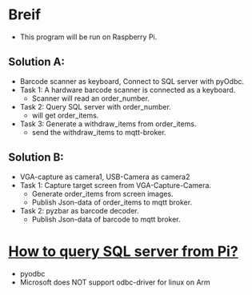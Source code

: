 # Breif
* This program will be run on Raspberry Pi.
## Solution A:
* Barcode scanner as keyboard, Connect to SQL server with pyOdbc.
* Task 1:  A hardware barcode scanner is connected as a keyboard.
  * Scanner will read an order_number.
* Task 2: Query SQL server with order_number. 
  * will get order_items.
* Task 3: Generate a withdraw_items from order_items.
  * send the withdraw_items to mqtt-broker.

## Solution B:
* VGA-capture as camera1,  USB-Camera as camera2
* Task 1: Capture target screen from VGA-Capture-Camera.
  * Generate order_items from screen images.
  * Publish Json-data of order_items to mqtt broker.
* Task 2: pyzbar as barcode decoder.
  * Publish Json-data of barcode to mqtt broker.


# [How to query SQL server from Pi?](https://stackoverflow.com/questions/44969924/querying-mssql-server-2012-from-a-raspberry-pi-3-using-python-freetds-and-pyodb)
*  pyodbc
*  Microsoft does NOT support odbc-driver for linux on Arm

 

